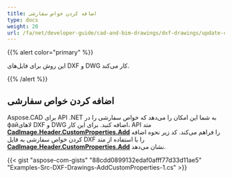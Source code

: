```yaml
---
title: اضافه کردن خواص سفارشی
type: docs
weight: 20
url: /fa/net/developer-guide/cad-and-bim-drawings/dxf-drawings/update-custom-properties/
---
```


{{% alert color="primary" %}}

این روش برای فایل‌های DXF و DWG کار می‌کند.

{{% /alert %}}

## اضافه کردن خواص سفارشی

Aspose.CAD برای API .NET به شما این امکان را می‌دهد که خواص سفارشی را در файلاهای DXF و DWG اضافه کنید. برای این کار، API متد [**CadImage.Header.CustomProperties.Add**](https://reference.aspose.com/cad/net/aspose.cad.fileformats.cad.cadobjects/cadheader/properties/customproperties) را فراهم می‌کند.
کد زیر نحوه اضافه کردن خواص سفارشی به فایل DXF را با استفاده از متد [**CadImage.Header.CustomProperties.Add**](https://reference.aspose.com/cad/net/aspose.cad.fileformats.cad.cadobjects/cadheader/properties/customproperties) نشان می‌دهد.

{{< gist "aspose-com-gists" "88cdd0899132edaf0afff77d33d11ae5" "Examples-Src-DXF-Drawings-AddCustomProperties-1.cs" >}}

